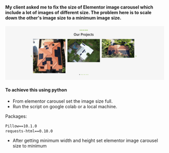 #### My client asked me to fix the size of Elementor image carousel which include a lot of images of different size. The problem here is to scale down the other's image size to a minimum image size.

![carousel](Screenshot.png)

#### To achieve this using python
* From elementor carousel set the image size full.
* Run the script on google colab or a local machine.

Packages:
```
Pillow==10.1.0
requests-html==0.10.0
```
* After getting minimum width and height set elementor image carousel size to minimum

